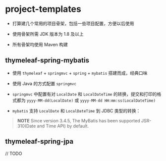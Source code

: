 # project-templates

- 打算建几个常用的项目骨架，包括一些项目配置，方便以后使用

- 使用骨架所需 JDK 版本为 1.8 及以上

- 所有骨架均使用 Maven 构建

## thymeleaf-spring-mybatis

- 使用 `thymeleaf` + `springmvc` + `spring` + `mybatis` 搭建而成，经典口味

- 使用 Java 的方式配置 `springmvc`

- `springmvc` 中配置有对 `LocalDate` 和 `LocalDateTime` 的转换，提交和打印的格式都为 `yyyy-MM-dd(LocalDate)` 或 `yyyy-MM-dd HH:mm:ss(LocalDateTime)`

- `mybatis` 支持 `LocalDate` 和 `LocalDateTime` 到 JDBC 类型的转换：

> **NOTE** Since version 3.4.5, The MyBatis has been supported JSR-310(Date and Time API) by default.

## thymeleaf-spring-jpa

// TODO
